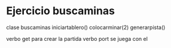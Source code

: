 # Ejercicio buscaminas

clase buscaminas
iniciartablero()
colocarminar(2)
generarpista()



verbo get para crear la partida
verbo port se juega con el